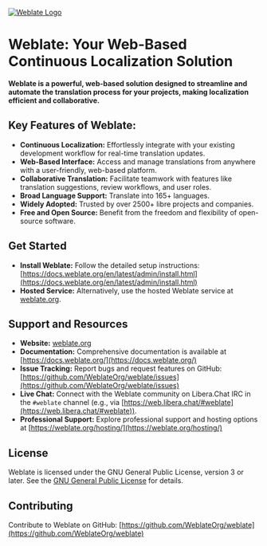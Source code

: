 [![Weblate Logo](https://s.weblate.org/cdn/Logo-Darktext-borders.png)](https://weblate.org/)

# Weblate: Your Web-Based Continuous Localization Solution

**Weblate is a powerful, web-based solution designed to streamline and automate the translation process for your projects, making localization efficient and collaborative.**

## Key Features of Weblate:

*   **Continuous Localization:** Effortlessly integrate with your existing development workflow for real-time translation updates.
*   **Web-Based Interface:** Access and manage translations from anywhere with a user-friendly, web-based platform.
*   **Collaborative Translation:** Facilitate teamwork with features like translation suggestions, review workflows, and user roles.
*   **Broad Language Support:** Translate into 165+ languages.
*   **Widely Adopted:** Trusted by over 2500+ libre projects and companies.
*   **Free and Open Source:** Benefit from the freedom and flexibility of open-source software.

## Get Started

*   **Install Weblate:** Follow the detailed setup instructions: [https://docs.weblate.org/en/latest/admin/install.html](https://docs.weblate.org/en/latest/admin/install.html)
*   **Hosted Service:** Alternatively, use the hosted Weblate service at [weblate.org](https://weblate.org/).

## Support and Resources

*   **Website:** [weblate.org](https://weblate.org/)
*   **Documentation:** Comprehensive documentation is available at [https://docs.weblate.org/](https://docs.weblate.org/)
*   **Issue Tracking:** Report bugs and request features on GitHub: [https://github.com/WeblateOrg/weblate/issues](https://github.com/WeblateOrg/weblate/issues)
*   **Live Chat:** Connect with the Weblate community on Libera.Chat IRC in the `#weblate` channel (e.g., via [https://web.libera.chat/#weblate](https://web.libera.chat/#weblate)).
*   **Professional Support:** Explore professional support and hosting options at [https://weblate.org/hosting/](https://weblate.org/hosting/)

## License

Weblate is licensed under the GNU General Public License, version 3 or later. See the [GNU General Public License](https://www.gnu.org/licenses/gpl-3.0.html) for details.

## Contributing

Contribute to Weblate on GitHub: [https://github.com/WeblateOrg/weblate](https://github.com/WeblateOrg/weblate)